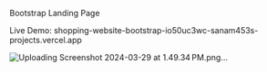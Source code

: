 Bootstrap Landing Page

Live Demo: shopping-website-bootstrap-io50uc3wc-sanam453s-projects.vercel.app

![Uploading Screenshot 2024-03-29 at 1.49.34 PM.png…]()
